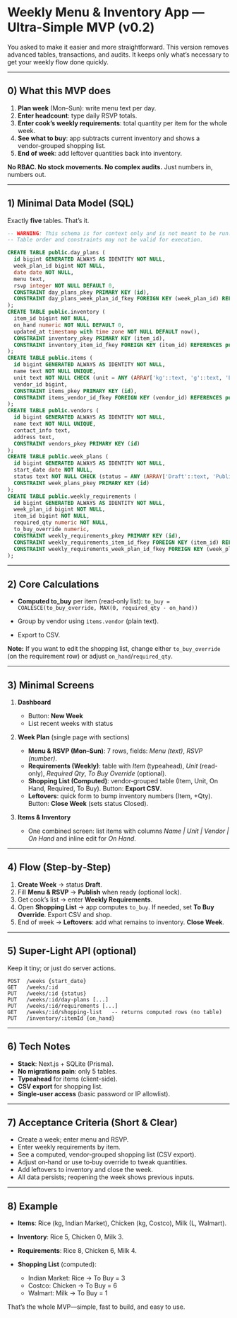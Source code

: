 # Weekly Menu & Inventory App — **Ultra-Simple MVP** (v0.2)

You asked to make it easier and more straightforward. This version removes advanced tables, transactions, and audits. It keeps only what’s necessary to get your weekly flow done quickly.

---

## 0) What this MVP does

1. **Plan week** (Mon–Sun): write menu text per day.
2. **Enter headcount**: type daily RSVP totals.
3. **Enter cook’s weekly requirements**: total quantity per item for the whole week.
4. **See what to buy**: app subtracts current inventory and shows a vendor‑grouped shopping list.
5. **End of week**: add leftover quantities back into inventory.

**No RBAC. No stock movements. No complex audits.** Just numbers in, numbers out.

---

## 1) Minimal Data Model (SQL)

Exactly **five** tables. That’s it.

```sql
-- WARNING: This schema is for context only and is not meant to be run.
-- Table order and constraints may not be valid for execution.

CREATE TABLE public.day_plans (
  id bigint GENERATED ALWAYS AS IDENTITY NOT NULL,
  week_plan_id bigint NOT NULL,
  date date NOT NULL,
  menu text,
  rsvp integer NOT NULL DEFAULT 0,
  CONSTRAINT day_plans_pkey PRIMARY KEY (id),
  CONSTRAINT day_plans_week_plan_id_fkey FOREIGN KEY (week_plan_id) REFERENCES public.week_plans(id)
);
CREATE TABLE public.inventory (
  item_id bigint NOT NULL,
  on_hand numeric NOT NULL DEFAULT 0,
  updated_at timestamp with time zone NOT NULL DEFAULT now(),
  CONSTRAINT inventory_pkey PRIMARY KEY (item_id),
  CONSTRAINT inventory_item_id_fkey FOREIGN KEY (item_id) REFERENCES public.items(id)
);
CREATE TABLE public.items (
  id bigint GENERATED ALWAYS AS IDENTITY NOT NULL,
  name text NOT NULL UNIQUE,
  unit text NOT NULL CHECK (unit = ANY (ARRAY['kg'::text, 'g'::text, 'L'::text, 'ml'::text, 'pcs'::text])),
  vendor_id bigint,
  CONSTRAINT items_pkey PRIMARY KEY (id),
  CONSTRAINT items_vendor_id_fkey FOREIGN KEY (vendor_id) REFERENCES public.vendors(id)
);
CREATE TABLE public.vendors (
  id bigint GENERATED ALWAYS AS IDENTITY NOT NULL,
  name text NOT NULL UNIQUE,
  contact_info text,
  address text,
  CONSTRAINT vendors_pkey PRIMARY KEY (id)
);
CREATE TABLE public.week_plans (
  id bigint GENERATED ALWAYS AS IDENTITY NOT NULL,
  start_date date NOT NULL,
  status text NOT NULL CHECK (status = ANY (ARRAY['Draft'::text, 'Published'::text, 'Closed'::text])),
  CONSTRAINT week_plans_pkey PRIMARY KEY (id)
);
CREATE TABLE public.weekly_requirements (
  id bigint GENERATED ALWAYS AS IDENTITY NOT NULL,
  week_plan_id bigint NOT NULL,
  item_id bigint NOT NULL,
  required_qty numeric NOT NULL,
  to_buy_override numeric,
  CONSTRAINT weekly_requirements_pkey PRIMARY KEY (id),
  CONSTRAINT weekly_requirements_item_id_fkey FOREIGN KEY (item_id) REFERENCES public.items(id),
  CONSTRAINT weekly_requirements_week_plan_id_fkey FOREIGN KEY (week_plan_id) REFERENCES public.week_plans(id)
);
```


---

## 2) Core Calculations

* **Computed to\_buy** per item (read‑only list):
  `to_buy = COALESCE(to_buy_override, MAX(0, required_qty - on_hand))`

* Group by vendor using `items.vendor` (plain text).

* Export to CSV.

**Note:** If you want to edit the shopping list, change either `to_buy_override` (on the requirement row) or adjust `on_hand`/`required_qty`.

---

## 3) Minimal Screens

1. **Dashboard**

   * Button: **New Week**
   * List recent weeks with status

2. **Week Plan** (single page with sections)

   * **Menu & RSVP (Mon–Sun)**: 7 rows, fields: *Menu (text)*, *RSVP (number)*.
   * **Requirements (Weekly)**: table with *Item* (typeahead), *Unit* (read-only), *Required Qty*, *To Buy Override* (optional).
   * **Shopping List (Computed)**: vendor‑grouped table (Item, Unit, On Hand, Required, To Buy). Button: **Export CSV**.
   * **Leftovers**: quick form to bump inventory numbers (Item, +Qty). Button: **Close Week** (sets status Closed).

3. **Items & Inventory**

   * One combined screen: list items with columns *Name | Unit | Vendor | On Hand* and inline edit for *On Hand*.

---

## 4) Flow (Step‑by‑Step)

1. **Create Week** → status **Draft**.
2. Fill **Menu & RSVP** → **Publish** when ready (optional lock).
3. Get cook’s list → enter **Weekly Requirements**.
4. Open **Shopping List** → app computes `to_buy`. If needed, set **To Buy Override**. Export CSV and shop.
5. End of week → **Leftovers**: add what remains to inventory. **Close Week**.

---

## 5) Super‑Light API (optional)

Keep it tiny; or just do server actions.

```
POST  /weeks {start_date}
GET   /weeks/:id
PUT   /weeks/:id {status}
PUT   /weeks/:id/day-plans [...]
PUT   /weeks/:id/requirements [...]
GET   /weeks/:id/shopping-list   -- returns computed rows (no table)
PUT   /inventory/:itemId {on_hand}
```

---

## 6) Tech Notes

* **Stack**: Next.js + SQLite (Prisma).
* **No migrations pain**: only 5 tables.
* **Typeahead** for items (client-side).
* **CSV export** for shopping list.
* **Single-user access** (basic password or IP allowlist).

---

## 7) Acceptance Criteria (Short & Clear)

* Create a week; enter menu and RSVP.
* Enter weekly requirements by item.
* See a computed, vendor‑grouped shopping list (CSV export).
* Adjust on‑hand or use to‑buy override to tweak quantities.
* Add leftovers to inventory and close the week.
* All data persists; reopening the week shows previous inputs.

---

## 8) Example

* **Items**: Rice (kg, Indian Market), Chicken (kg, Costco), Milk (L, Walmart).
* **Inventory**: Rice 5, Chicken 0, Milk 3.
* **Requirements**: Rice 8, Chicken 6, Milk 4.
* **Shopping List** (computed):

  * Indian Market: Rice → To Buy = 3
  * Costco: Chicken → To Buy = 6
  * Walmart: Milk → To Buy = 1

That’s the whole MVP—simple, fast to build, and easy to use.
